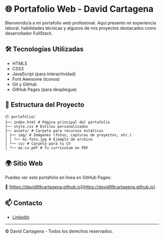 # 🌐 Portafolio Web - David Cartagena

Bienvenido/a a mi portafolio web profesional. Aquí presento mi experiencia laboral, habilidades técnicas y algunos de mis proyectos destacados como desarrollador FullStack.

## 🛠️ Tecnologías Utilizadas

- HTML5
- CSS3
- JavaScript (para interactividad)
- Font Awesome (iconos)
- Git y GitHub
- GitHub Pages (para despliegue)

## 📁 Estructura del Proyecto

```env
📦 portafolio/
├── index.html # Página principal del portafolio
├── style.css # Estilos personalizados
├── assets/ # Carpeta para recursos estáticos
│ ├── img/ # Imágenes (fotos, capturas de proyectos, etc.)
│ │ └── mi-foto.jpg # Ejemplo de archivo
│ └── cv/ # Carpeta para tu CV
│ └── mi-cv.pdf # Tu currículum en PDF
```

## 🌍 Sitio Web

Puedes ver este portafolio en línea en GitHub Pages:

🔗 [https://david99cartagena.github.io](https://david99cartagena.github.io)

## 📫 Contacto

- [LinkedIn](https://co.linkedin.com/public-profile/in/david-stevens-cartagena-navarro-248619199)

---

© David Cartagena - Todos los derechos reservados.
